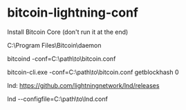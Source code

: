 # bitcoin-lightning-conf


Install Bitcoin Core (don't run it at the end)

C:\Program Files\Bitcoin\daemon

bitcoind -conf=C:\path\to\bitcoin.conf

bitcoin-cli.exe -conf=C:\path\to\bitcoin.conf getblockhash 0


lnd:
https://github.com/lightningnetwork/lnd/releases

lnd --configfile=C:\path\to\lnd.conf

